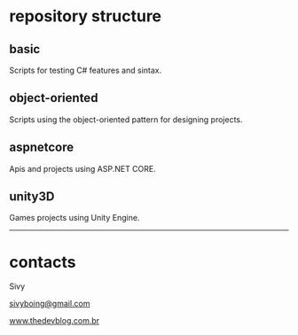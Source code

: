 # repository structure

## basic
Scripts for testing C# features and sintax.

## object-oriented
Scripts using the object-oriented pattern for designing projects.

## aspnetcore
Apis and projects using ASP.NET CORE.

## unity3D
Games projects using Unity Engine.

---

# contacts
Sivy

sivyboing@gmail.com

www.thedevblog.com.br
